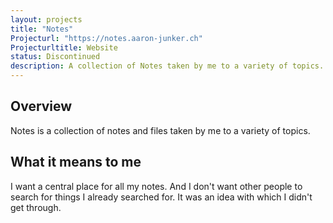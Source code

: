 ```yaml
---
layout: projects
title: "Notes"
Projecturl: "https://notes.aaron-junker.ch"
Projecturltitle: Website
status: Discontinued
description: A collection of Notes taken by me to a variety of topics.
---
```


## Overview

Notes is a collection of notes and files taken by me to a variety of topics.

## What it means to me

I want a central place for all my notes. And I don't want other people to search for things I already searched for. It was an idea with which I didn't get through.
